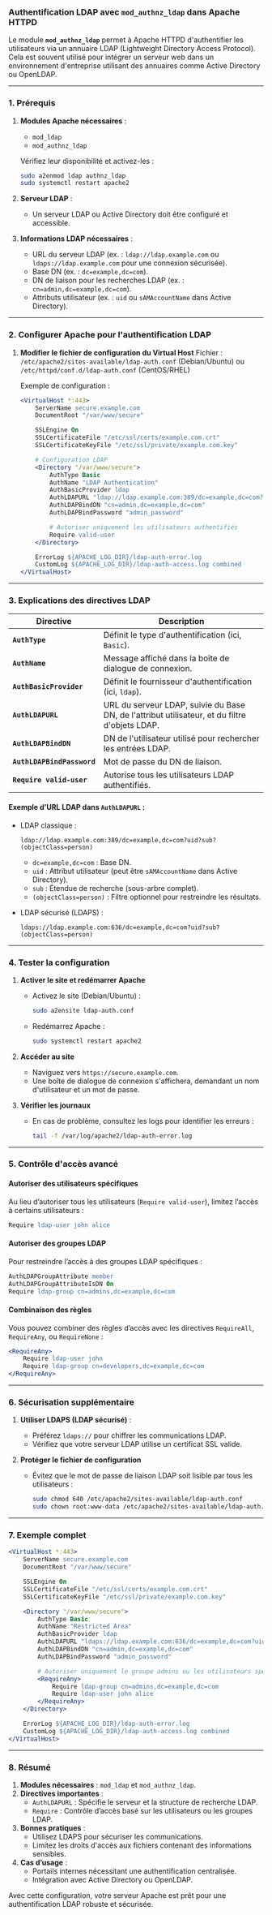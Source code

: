 ### **Authentification LDAP avec `mod_authnz_ldap` dans Apache HTTPD**

Le module **`mod_authnz_ldap`** permet à Apache HTTPD d'authentifier les utilisateurs via un annuaire LDAP (Lightweight Directory Access Protocol). Cela est souvent utilisé pour intégrer un serveur web dans un environnement d'entreprise utilisant des annuaires comme Active Directory ou OpenLDAP.

---

### **1. Prérequis**

1. **Modules Apache nécessaires** :
   - `mod_ldap`
   - `mod_authnz_ldap`

   Vérifiez leur disponibilité et activez-les :
   ```bash
   sudo a2enmod ldap authnz_ldap
   sudo systemctl restart apache2
   ```

2. **Serveur LDAP** :
   - Un serveur LDAP ou Active Directory doit être configuré et accessible.

3. **Informations LDAP nécessaires** :
   - URL du serveur LDAP (ex. : `ldap://ldap.example.com` ou `ldaps://ldap.example.com` pour une connexion sécurisée).
   - Base DN (ex. : `dc=example,dc=com`).
   - DN de liaison pour les recherches LDAP (ex. : `cn=admin,dc=example,dc=com`).
   - Attributs utilisateur (ex. : `uid` ou `sAMAccountName` dans Active Directory).

---

### **2. Configurer Apache pour l'authentification LDAP**

1. **Modifier le fichier de configuration du Virtual Host**
   Fichier : `/etc/apache2/sites-available/ldap-auth.conf` (Debian/Ubuntu) ou `/etc/httpd/conf.d/ldap-auth.conf` (CentOS/RHEL)

   Exemple de configuration :
   ```apache
   <VirtualHost *:443>
       ServerName secure.example.com
       DocumentRoot "/var/www/secure"

       SSLEngine On
       SSLCertificateFile "/etc/ssl/certs/example.com.crt"
       SSLCertificateKeyFile "/etc/ssl/private/example.com.key"

       # Configuration LDAP
       <Directory "/var/www/secure">
           AuthType Basic
           AuthName "LDAP Authentication"
           AuthBasicProvider ldap
           AuthLDAPURL "ldap://ldap.example.com:389/dc=example,dc=com?uid?sub?(objectClass=person)"
           AuthLDAPBindDN "cn=admin,dc=example,dc=com"
           AuthLDAPBindPassword "admin_password"

           # Autoriser uniquement les utilisateurs authentifiés
           Require valid-user
       </Directory>

       ErrorLog ${APACHE_LOG_DIR}/ldap-auth-error.log
       CustomLog ${APACHE_LOG_DIR}/ldap-auth-access.log combined
   </VirtualHost>
   ```

---

### **3. Explications des directives LDAP**

| **Directive**             | **Description**                                                                                               |
|---------------------------|-------------------------------------------------------------------------------------------------------------|
| **`AuthType`**            | Définit le type d'authentification (ici, `Basic`).                                                          |
| **`AuthName`**            | Message affiché dans la boîte de dialogue de connexion.                                                     |
| **`AuthBasicProvider`**   | Définit le fournisseur d'authentification (ici, `ldap`).                                                    |
| **`AuthLDAPURL`**         | URL du serveur LDAP, suivie du Base DN, de l'attribut utilisateur, et du filtre d'objets LDAP.              |
| **`AuthLDAPBindDN`**      | DN de l'utilisateur utilisé pour rechercher les entrées LDAP.                                               |
| **`AuthLDAPBindPassword`**| Mot de passe du DN de liaison.                                                                               |
| **`Require valid-user`**  | Autorise tous les utilisateurs LDAP authentifiés.                                                           |

#### **Exemple d’URL LDAP dans `AuthLDAPURL`** :
- LDAP classique :
  ```text
  ldap://ldap.example.com:389/dc=example,dc=com?uid?sub?(objectClass=person)
  ```
  - `dc=example,dc=com` : Base DN.
  - `uid` : Attribut utilisateur (peut être `sAMAccountName` dans Active Directory).
  - `sub` : Étendue de recherche (sous-arbre complet).
  - `(objectClass=person)` : Filtre optionnel pour restreindre les résultats.

- LDAP sécurisé (LDAPS) :
  ```text
  ldaps://ldap.example.com:636/dc=example,dc=com?uid?sub?(objectClass=person)
  ```

---

### **4. Tester la configuration**

1. **Activer le site et redémarrer Apache**
   - Activez le site (Debian/Ubuntu) :
     ```bash
     sudo a2ensite ldap-auth.conf
     ```
   - Redémarrez Apache :
     ```bash
     sudo systemctl restart apache2
     ```

2. **Accéder au site**
   - Naviguez vers `https://secure.example.com`.
   - Une boîte de dialogue de connexion s'affichera, demandant un nom d'utilisateur et un mot de passe.

3. **Vérifier les journaux**
   - En cas de problème, consultez les logs pour identifier les erreurs :
     ```bash
     tail -f /var/log/apache2/ldap-auth-error.log
     ```

---

### **5. Contrôle d'accès avancé**

#### **Autoriser des utilisateurs spécifiques**
Au lieu d’autoriser tous les utilisateurs (`Require valid-user`), limitez l’accès à certains utilisateurs :
```apache
Require ldap-user john alice
```

#### **Autoriser des groupes LDAP**
Pour restreindre l’accès à des groupes LDAP spécifiques :
```apache
AuthLDAPGroupAttribute member
AuthLDAPGroupAttributeIsDN On
Require ldap-group cn=admins,dc=example,dc=com
```

#### **Combinaison des règles**
Vous pouvez combiner des règles d’accès avec les directives `RequireAll`, `RequireAny`, ou `RequireNone` :
```apache
<RequireAny>
    Require ldap-user john
    Require ldap-group cn=developers,dc=example,dc=com
</RequireAny>
```

---

### **6. Sécurisation supplémentaire**

1. **Utiliser LDAPS (LDAP sécurisé)** :
   - Préférez `ldaps://` pour chiffrer les communications LDAP.
   - Vérifiez que votre serveur LDAP utilise un certificat SSL valide.

2. **Protéger le fichier de configuration**
   - Évitez que le mot de passe de liaison LDAP soit lisible par tous les utilisateurs :
     ```bash
     sudo chmod 640 /etc/apache2/sites-available/ldap-auth.conf
     sudo chown root:www-data /etc/apache2/sites-available/ldap-auth.conf
     ```

---

### **7. Exemple complet**

```apache
<VirtualHost *:443>
    ServerName secure.example.com
    DocumentRoot "/var/www/secure"

    SSLEngine On
    SSLCertificateFile "/etc/ssl/certs/example.com.crt"
    SSLCertificateKeyFile "/etc/ssl/private/example.com.key"

    <Directory "/var/www/secure">
        AuthType Basic
        AuthName "Restricted Area"
        AuthBasicProvider ldap
        AuthLDAPURL "ldaps://ldap.example.com:636/dc=example,dc=com?uid?sub?(objectClass=person)"
        AuthLDAPBindDN "cn=admin,dc=example,dc=com"
        AuthLDAPBindPassword "admin_password"

        # Autoriser uniquement le groupe admins ou les utilisateurs spécifiques
        <RequireAny>
            Require ldap-group cn=admins,dc=example,dc=com
            Require ldap-user john alice
        </RequireAny>
    </Directory>

    ErrorLog ${APACHE_LOG_DIR}/ldap-auth-error.log
    CustomLog ${APACHE_LOG_DIR}/ldap-auth-access.log combined
</VirtualHost>
```

---

### **8. Résumé**

1. **Modules nécessaires** : `mod_ldap` et `mod_authnz_ldap`.
2. **Directives importantes** :
   - `AuthLDAPURL` : Spécifie le serveur et la structure de recherche LDAP.
   - `Require` : Contrôle d’accès basé sur les utilisateurs ou les groupes LDAP.
3. **Bonnes pratiques** :
   - Utilisez LDAPS pour sécuriser les communications.
   - Limitez les droits d'accès aux fichiers contenant des informations sensibles.
4. **Cas d’usage** :
   - Portails internes nécessitant une authentification centralisée.
   - Intégration avec Active Directory ou OpenLDAP.

Avec cette configuration, votre serveur Apache est prêt pour une authentification LDAP robuste et sécurisée.